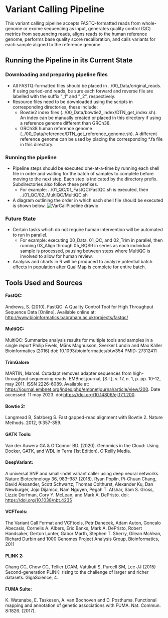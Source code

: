 # Variant Calling Pipeline

This variant calling pipeline accepts FASTQ-formatted reads from whole-genome or exome sequencing as input, generates quality control (QC) metrics from sequencing reads, aligns reads to the human reference genome, performs base quality score recalibration, and calls variants for each sample aligned to the reference genome.

## Running the Pipeline in its Current State 
### Downloading and preparing pipeline files 
- All FASTQ-formatted files should be placed in ../00_Data/original_reads. If using paried-end reads, be sure each forward and reverse file are labelled with the suffix "_1" and "_2", respectively. 
- Resource files need to be downloaded using the scripts in corresponding directories, these include:
  - Bowtie2 index files (../00_Data/bowtie2_index/DTN_get_index.sh). An index can be manually created or placed in this directory if using a reference genome different than GRCh38. 
  - GRCh38 human reference genome (../00_Data/reference/DTN_get_reference_genome.sh). A different reference genome can be used by placing the corresponding *.fa file in this directory.

### Running the pipeline
- Pipeline steps should be executed one-at-a-time by running each shell file in order and waiting for the batch of samples to complete before moving to the next step. Each step is indicated by the directory prefix. Subdirectories also follow these prefixes. 
  - For example: ../01_QC/01_FastQC/FastQC.sh is executed, then ../01_QC/02_MultiQC/MultiQC.sh
- A diagram outlining the order in which each shell file should be executed is shown below.
![VarCallPipeline drawio](https://github.com/asdalexander/variant_calling_pipeline/assets/95765425/6c1b2417-03d8-4298-b440-0efe4a043f73)

### Future State
- Certain tasks which do not require human intervention will be automated to run in parallel.
  - For example: executing 00_Data, 01_QC, and 02_Trim in parallel, then running 03_Align through 05_BQSR in series as each individual sample is processed, pausing between steps where MultiQC is involved to allow for human review.
- Analysis and charts in R will be produced to analyze potential batch effects in population after QualiMap is complete for entire batch. 


## Tools Used and Sources
#### FastQC:
Andrews, S. (2010). FastQC:  A Quality Control Tool for High Throughput Sequence Data [Online]. Available online at: http://www.bioinformatics.babraham.ac.uk/projects/fastqc/​

#### MultiQC:
MultiQC: Summarize analysis results for multiple tools and samples in a single report Philip Ewels, Måns Magnusson, Sverker Lundin and Max Käller Bioinformatics (2016) doi: 10.1093/bioinformatics/btw354 PMID: 27312411​

#### TrimGalore
MARTIN, Marcel. Cutadapt removes adapter sequences from high-throughput sequencing reads. EMBnet.journal, [S.l.], v. 17, n. 1, p. pp. 10-12, may 2011. ISSN 2226-6089. Available at: <https://journal.embnet.org/index.php/embnetjournal/article/view/200>. Date accessed: 11 may 2023. doi:https://doi.org/10.14806/ej.17.1.200.

#### Bowtie 2:
Langmead B, Salzberg S. Fast gapped-read alignment with Bowtie 2. Nature Methods. 2012, 9:357-359.​

#### GATK Tools:
Van der Auwera GA & O'Connor BD. (2020). Genomics in the Cloud: Using Docker, GATK, and WDL in Terra (1st Edition). O'Reilly Media. ​

#### DeepVariant:
A universal SNP and small-indel variant caller using deep neural networks. Nature Biotechnology 36, 983–987 (2018). Ryan Poplin, Pi-Chuan Chang, David Alexander, Scott Schwartz, Thomas Colthurst, Alexander Ku, Dan Newburger, Jojo Dijamco, Nam Nguyen, Pegah T. Afshar, Sam S. Gross, Lizzie Dorfman, Cory Y. McLean, and Mark A. DePristo. doi: https://doi.org/10.1038/nbt.4235​

#### VCFTools:
The Variant Call Format and VCFtools, Petr Danecek, Adam Auton, Goncalo Abecasis, Cornelis A. Albers, Eric Banks, Mark A. DePristo, Robert Handsaker, Gerton Lunter, Gabor Marth, Stephen T. Sherry, Gilean McVean, Richard Durbin and 1000 Genomes Project Analysis Group, Bioinformatics, 2011​

#### PLINK 2:
Chang CC, Chow CC, Tellier LCAM, Vattikuti S, Purcell SM, Lee JJ (2015) Second-generation PLINK: rising to the challenge of larger and richer datasets. GigaScience, 4.​

#### FUMA Suite:
K. Watanabe, E. Taskesen, A. van Bochoven and D. Posthuma. Functional mapping and annotation of genetic associations with FUMA. Nat. Commun. 8:1826. (2017).​
